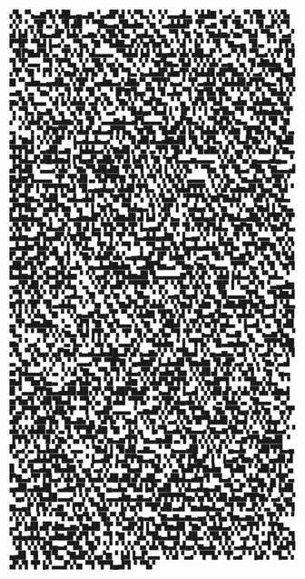 ▞▙▝▚▃▆▜▞▟█▃▄▃▆▝▃▟▛▟▝▞▜▃▚▝▞▃▃▟▃▝▟▟▇▝▃▞▃▝▚▜▙▝▞▞▙▞▞▝▃▜▛▃▚▝▊▟▉▝▝▜▙▃▄▜▙▟▅▝▅▝▃▟▟▟▛▝▛▃▅▝▊▝█▞▝▝▊▃▛▞▜▟▐▟▝▞▙▃▟▛▐▟▞▃▅▞▄▜▙▜▄▝▄▟▃▜▃▝▜▝▆▝▅▝▆▟▅▞▅▞▜▟▝▜▅▝▃▞▛▜▛▝▜▟▐▃▞▃▝▜▄▝▇▝▜▟▇▃▛▞▅▜▅▜▞▝▟▝▐▞▝▝▊▝▆▃▄▝▉▃▝▝▐▜▚▝▉▛▇▟▜▞▃▝▛▞▟▝▟▃▃▃▝▜▟▟▐▟▝▟▄▟▞▟▞▟█▃▛▝▃▞▚▜▝▜▃▞▞▛▐▜▜▝▛▃▃▝▜▝▛▜▄▝▞▝█▞▄▞▄▝▚▝▞▝▆▜▅▃▜▟▝▞▞▟▞▃▄▝▄▝▊▟▇▟▄▝▉▞▛▝▇▝▐▜▝▞▅▟▚▜▜▞▚▝█▝▜▃▚▃▙▟▛▟▅▜▚▜▟▟▊▟▛▜▙▞▞▃▞▞▛▜▄▟▇▝▚▟▅▃▄▟█▃▚▜▛▝▄▟▆▃▞▟▇▞▚▞▜▜▚▃▞▝▛▃▟▟▝▟▟▟▉▟▜▜▄▃▜▝▊▃▅▝▃▝▅▞▝▃▜▝▛▝█▝▃▝▐▛▇▜▄▞▜▝▊▃▙▞▜▝▆▜▙▜▙▝▝▞▚▞▚▝▇▟▞▞▅▞▙▜▃▃▝▟▐▞▟▟▞▃▛▞▙▝▆▞▞▝▅▛▇▃▝▝▄▝▟▜▞▜▟▝▚▟▅▝▟▟▇▃▜▟▚▝▜▃▚▃▆▝▄▝▄▜▚▞▙▝▃▞▝▝█▟▄▞▙▟▐▝▐▛▐▝▐▝▆▜▙▞▜▝▜▟▅▟▅▞▛▞▝▞▟▟▚▞▙▟▅▞▅▝▉▝▃▃▆▟▃▟▜▃▃▃▜▝▄▛▇▃▚▝▜▟▜▞▅▃▝▝▟▝█▝▆▃▝▝▚▝▚▛▇▜▚▞▟▟▚▟▃▟▜▜▄▝▆▜▙▝█▟▛▟▐▞▜▟▟▞▛▟▆▝█▜▙▜▄▝▊▃▟▝▆▟▝▞▞▟▛▝▐▃▟▃▙▃▞▝▞▝▊▟▉▟▃▟▇▟█▝█▝▟▜▃▝▄▜▃▛▇▞▞▝█▟▉▜▜▜▟▝▃▟▉▃▅▝▐▟▟▃▞▞▆▟▊▞▚▞▃▜▜▝█▞▟▝▉▟▇▞▟▝▄▞▛▞▅▟▐▞▆▃▜▜▟▃▛▟█▟▅▟▐▜▄▟▚▟█▞▛▟▐▟▜▝▇▝▆▜▃▃▅▃▃▃▝▞▟▞▚▞▄▃▃▟▄▃▝▟▜▟▊▝▃▃▞▟▞▝▆▞▜▟█▟▇▝▛▞▜▝▞▟▐▝▞▞▙▝▝▜▅▝▛▝█▃▞▜▙▝▇▃▃▟▇▟▆▜▃▃▃▝▛▝▛▟▊▃▜▟▜▛▇▝▛▞▞▜▝▞▙▜▞▃▃▃▝▞▚▜▄▝▅▃▙▞▅▜▛▞▙▛▐▛▐▝▛▜▜▜▟▝▉▃▄▟▄▞▟▟▊▜▜▃▝▞▄▜▟▟▜▜▚▝▞▟▚▟▅▟▊▜▄▞▜▟▝▟▞▜▅▃▜▟█▝▚▟▃▟▟▝▚▝▇▜▟▝▚▝▞▞▙▟▞▝▛▜▜▞▆▛▇▟▟▝▝▟▛▞▜▟▃▟▜▜▙▞▚▟▟▜▅▝▄▝▐▝▆▜▃▝▜▟▄▃▜▝▟▛▐▝▚▟▄▞▙▝▅▝▝▞▄▞▆▟▐▝▆▃▙▟▆▟▄▞▚▝▃▜▃▟▅▟▛▞▞▟▆▟▊▟▐▟▝▟▚▃▝▞▙▟▄▟▚▛▇▟▃▟█▞▟▜▛▞▛▞▙▜▞▝▛▟▃▟▚▝▊▟▐▃▜▜▞▜▞▛▐▃▄▟▚▝▛▝▊▞▛▟▜▟▃▝▆▛▇▝▛▞▆▟▜▃▟▟▅▃▟▜▄▟▛▞▆▜▙▞▜▝▜▝▛▝▜▃▟▟▄▟▇▝▐▃▄▞▞▝▐▞▃▜▝▝▛▃▃▝▄▞▄▃▙▟▅▜▟▞▄▝▐▝▛▟▃▝▛▟▞▝▜▝▚▝▜▃▙▞▙▜▄▟▄▟▟▞▜▜▄▝▛▜▟▛▇▝▞▞▛▃▛▃▟▜▞▜▄▜▝▝▇▞▟▟▛▟▞▃▄▟▄▛▐▛▐▟▅▜▝▃▅▝▉▞▜▃▆▜▞▝▅▝▊▜▟▟█▟▜▞▛▃▄▜▞▃▙▝▄▃▙▟▇▟▅▝▃▟█▜▅▃▞▜▅▞▆▞▅▃▃▝▛▜▚▃▜▝▊▝▆▜▙▟▅▟▚▞▙▟▜▟▅▝▝▞▄▟▚▜▜▟▅▟▊▜▃▃▃▃▆▜▞▟▚▝▟▟▐▟▃▞▙▝▚▟▃▝▃▞▛▟▊▞▚▟▛▟▄▝▃▝▞▟▚▟▛▞▜▜▛▞▚▞▝▞▙▞▟▞▅▝█▛▐▝▄▞▚▜▝▃▄▟▆▞▜▝▚▜▞▝▟▝▃▟▃▝▆▝▚▞▅▝▄▝▇▃▝▝▞▃▄▜▄▟▝▟▄▝▉▃▃▃▜▜▃▝▜▟▇▟▆▜▚▜▛▝▉▃▟▟▄▝▞▝▅▝▅▝▆▟▜▃▛▟▟▞▝▞▆▟▝▟▆▝▊▟▇▟█▜▅▜▄▟▝▟▃▞▟▝▞▟▄▝▆▝▝▞▄▃▆▜▄▞▛▝▚▞▟▟▇▝█▜▞▟▝▝█▃▅▜▅▃▚▟▟▞▜▃▟▝▟▜▃▜▚▟▆▟▇▃▝▃▝▟▜▝▇▝▅▜▃▃▚▝▆▝▝▟█▟▝▞▛▞▅▜▚▟▃▝▐▃▟▝▄▝▊▟▊▜▃▝▝▝▜▞▞▞▆▃▜▟▐▜▚▞▚▝▛▝▊▞▚▞▙▞▜▝▛▝▚▃▛▞▚▃▆▝▄▝▚▃▅▜▄▝▅▞▝▃▞▝▄▞▝▃▜▃▚▝▟▞▄▝▃▃▛▞▝▜▟▟▅▝▐▝▜▜▞▝█▃▅▟▅▞▚▃▜▜▜▟█▞▙▝▚▜▄▞▄▛▇▟▚▃▟▃▙▟█▃▛▟▚▃▆▞▞▝▞▜▙▟▝▞▄▃▅▃▚▟▝▞▃▟▚▃▚▜▃▝▆▞▙▝▝▞▚▝▝▃▃▞▛▝▜▛▇▝▄▟▆▛▐▃▙▟▊▜▅▟▆▝▊▟▛▃▞▃▚▝▆▞▃▟▅▜▟▃▃▞▞▃▝▞▟▝▇▃▝▜▞▜▝▟▃▞▛▟▚▟▅▜▅▝▞▟▉▟▝▟▞▝▅▜▝▝▆▝▄▃▆▟▝▜▅▜▄▃▝▃▅▜▟▞▜▝▟▝▝▟▆▝▞▟▟▜▟▜▜▞▝▞▅▟▛▜▝▝▝▜▙▞▟▃▝▝▉▝▃▃▛▛▇▃▟▟▉▟▉▞▛▞▜▟█▛▇▟▛▝▚▃▛▛▐▃▟▝▞▟▉▟▚▞▟▞▛▟▞▟▆▟▅▜▅▜▝▟▉▜▙▟▝▝▜▞▄▝▊▟▟▝▜▜▞▝▚▜▛▟▄▟▞▞▞▝▃▜▟▞▃▝▇▃▃▝▚▞▛▃▛▜▛▝▞▟█▞▛▝▜▝▄▟▛▃▃▃▝▃▅▟▛▞▟▜▅▝▛▜▄▝▇▞▜▜▄▞▟▞▆▝▚▞▛▟▛▝▝▟▇▜▙▝▇▃▆▞▄▝▟▜▞▝▅▟▝▞▅▝▞▃▞▞▙▜▛▜▟▟▊▞▙▟▝▞▞▟▄▞▞▟▞▞▟▟▉▟▞▃▜▝▛▜▛▟▇▝▇▝▐▞▄▝▐▞▜▃▟▞▆▃▃▞▆▃▅▜▙▞▞▃▝▟▟▃▞▝▐▜▜▞▞▝▊▞▆▞▚▞▛▜▚▞▅▃▅▜▜▝▅▃▅▟▊▃▜▝▊▞▞▞▚▞▞▃▆▜▜▟▆▟▊▝▛▃▞▃▜▃▙▟▚▝▃▃▝▝▇▟▐▝▉▟▊▃▆▃▝▝▚▃▃▟█▝▐▞▟▝▄▃▙▝▝▟▉▜▜▃▄▝▚▞▃▟▟▟▜▜▙▞▃▝▐▃▟▛▐▃▛▛▇▃▄▜▝▞▚▛▐▜▄▛▐▝▐▃▅▜▅▞▙▝▄▟▊▟▊▝▄▜▃▟▄▜▙▟▇▝▄▞▃▞▞▝▝▜▄▟▝▝█▞▝▃▜▟▛▛▇▟▅▝▜▟▇▝▝▟▉▟▐▝▄▛▇▃▞▛▐▜▃▞▟▞▙▞▙▟▞▟▉▟▉▟▚▟█▃▝▟█▟▃▟▅▜▝▜▃▞▃▝▟▟▄▝▄▜▛▃▄▟▉▃▆▟█▝▃▟▅▜▚▞▅▝▄▃▙▞▜▟▐▟▚▟▊▝▞▟▃▟▄▃▆▝▜▃▛▝▅▜▚▛▐▟▉▝▄▞▞▞▙▟▉▃▃▞▝▞▄▝▊▃▃▟▆▃▆▃▞▟▜▜▜▜▅▞▅▜▞▟▊▟▅▟▜▛▇▞▃▞▄▞▆▃▄▛▐▜▞▃▆▝▐▜▚▝▜▟▞▝▐▞▅▜▝▜▛▟▉▃▟▝▅▟▅▟▃▞▜▝▛▃▛▞▃▝▇▞▜▞▞▞▚▞▝▝▝▜▚▞▆▜▞▝█▞▚▜▃▞▄▃▄▝▆▃▆▃▅▃▄▞▅▜▄▜▅▃▅▞▆▝▛▞▝▝▃▛▐▟▊▟▛▟▆▃▅▞▆▟▉▝▛▝▚▟▛▟▐▝▆▜▅▟▉▝▆▞▚▟▟▃▞▞▅▜▜▝▝▛▇▃▚▟▄▟▟▃▚▟▆▟▛▟▜▝▄▝▜▝▇▝▝▟▞▜▙▃▙▟▝▟█▃▚▜▙▜▞▝▃▞▅▝▐▜▞▃▜▝▟▝▞▞▟▜▄▃▞▜▙▝█▞▝▞▝▝▞▞▚▞▟▞▙▃▛▟▄▞▅▃▙▝▞▞▃▟▃▞▞▜▝▟▟▜▄▟▊▝▊▝▉▜▄▝▇▟▛▞▄▞▆▝▐▟▐▃▛▃▃▝▞▟▝▃▞▝▛▜▞▝▛▃▞▝▐▟▚▝▜▃▚▟▚▜▝▛▐▞▃▃▛▞▅▝▜▝▛▜▄▟▜▝▝▜▞
